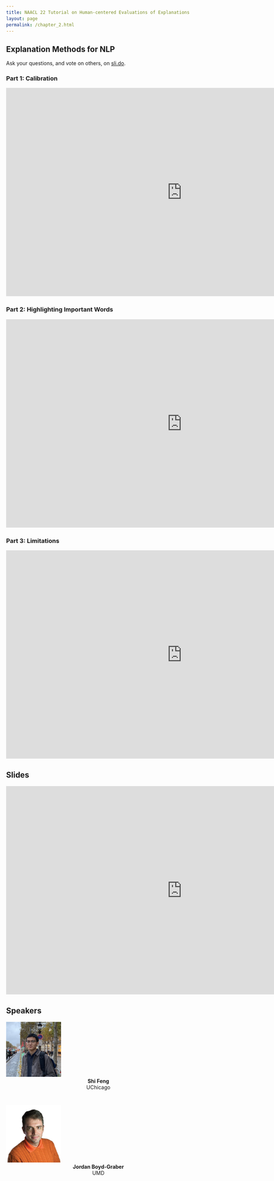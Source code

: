 ```yaml
---
title: NAACL 22 Tutorial on Human-centered Evaluations of Explanations
layout: page
permalink: /chapter_2.html
---
```

## Explanation Methods for NLP

Ask your questions, and vote on others, on [sli.do](https://app.sli.do/event/awQq8cDeXyxQYFP1WnfGqB).

### Part 1: Calibration
<iframe width="960" height="569" src="https://www.youtube.com/embed/-OOJK9StLCk" frameborder="0" allow="autoplay; encrypted-media" allowfullscreen></iframe>

### Part 2: Highlighting Important Words
<iframe width="960" height="569" src="https://www.youtube.com/embed/MHxzQiE1vbI" frameborder="0" allow="autoplay; encrypted-media" allowfullscreen></iframe>

### Part 3: Limitations
<iframe width="960" height="569" src="https://www.youtube.com/embed/CrkyxXTiQYo" frameborder="0" allow="autoplay; encrypted-media" allowfullscreen></iframe>

## Slides
<iframe src="https://docs.google.com/presentation/d/1Ps5B66OAsUjvNEg1uCB953qEB8SPfUrW/embed?start=false&loop=false&delayms=3000" frameborder="0" width="960" height="569" allowfullscreen="true" mozallowfullscreen="true" webkitallowfullscreen="true"></iframe>

## Speakers

<div class="col-md-4">
    <div class="profile height150">
        <div><a href="http://www.shifeng.umiacs.io/"><img class="avatar-img" width=150 src="images/shi.jpeg"></a></div>
        <div style="margin-bottom:40px"><center><b>Shi Feng</b><br>UChicago</center></div>
    </div>
</div>
<div class="col-md-4">
    <div class="profile height150">
        <div><a href="http://boydgraber.org/"><img class="avatar-img" width=150 src="images/jordan.png"></a></div>
        <div style="margin-bottom:40px"><center><b>Jordan Boyd-Graber</b><br>UMD</center></div>
    </div>
</div>
